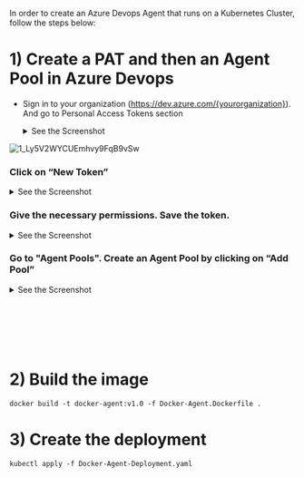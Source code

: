 

In order to create an Azure Devops Agent that runs on a Kubernetes Cluster, follow the steps below:

# 1) Create a PAT and then an Agent Pool in Azure Devops

* Sign in to your organization (https://dev.azure.com/{yourorganization}). And go to Personal Access Tokens section

   <details><summary>See the Screenshot   </summary>
     <p>
     
![1_Ly5V2WYCUEmhvy9FqB9vSw](https://user-images.githubusercontent.com/61777390/181875441-4bb0d72b-377d-4bd3-8d51-e36ce6df68df.png)
     </p>
     </details>

### Click on “New Token”

<details><summary>See the Screenshot</summary>
<p>

![1_Q9c1wl1fSnpWEIV12cP3aQ](https://user-images.githubusercontent.com/61777390/181875455-8f6e2a16-68ab-4228-9c84-346bb7b823aa.png)

</p>
</details>

### Give the necessary permissions. Save the token.

<details><summary>See the Screenshot</summary>
<p>

![1_b72aHVuyGyerZ1RPDIlHoQ](https://user-images.githubusercontent.com/61777390/181875472-4a49a741-9dc5-4dc5-bfb7-ded2227f6be1.png)

</p>
</details>

### Go to "Agent Pools". Create an Agent Pool by clicking on “Add Pool”

   <details><summary>See the Screenshot</summary>
   <p>
     
   ![1_OzoOBhA-GWQ95B4L__TNuw](https://user-images.githubusercontent.com/61777390/181875581-cd2de235-8bae-4321-8640-67547e59a254.png)
   
   </p>
   </details>



<pre> 




</pre>




# 2) Build the image

````
docker build -t docker-agent:v1.0 -f Docker-Agent.Dockerfile .
````

# 3) Create the deployment

````
kubectl apply -f Docker-Agent-Deployment.yaml
````

